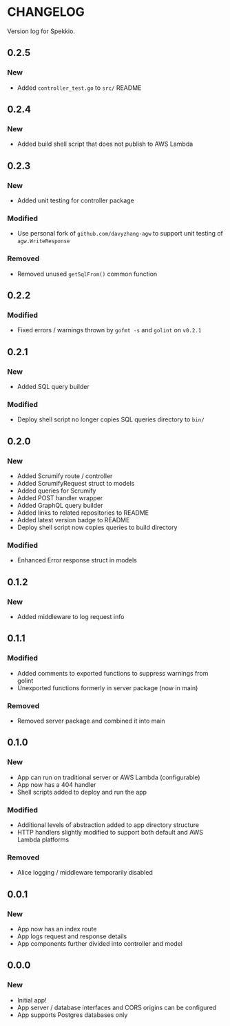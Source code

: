 # CHANGELOG

Version log for Spekkio.

## 0.2.5
### New
- Added `controller_test.go` to `src/` README

## 0.2.4
### New
- Added build shell script that does not publish to AWS Lambda

## 0.2.3
### New
- Added unit testing for controller package
### Modified
- Use personal fork of `github.com/davyzhang-agw` to support unit testing of `agw.WriteResponse`
### Removed
- Removed unused `getSqlFrom()` common function

## 0.2.2
### Modified
- Fixed errors / warnings thrown by `gofmt -s` and `golint` on `v0.2.1`

## 0.2.1
### New
- Added SQL query builder
### Modified
- Deploy shell script no longer copies SQL queries directory to `bin/`

## 0.2.0
### New
- Added Scrumify route / controller
- Added ScrumifyRequest struct to models
- Added queries for Scrumify
- Added POST handler wrapper
- Added GraphQL query builder
- Added links to related repositories to README
- Added latest version badge to README
- Deploy shell script now copies queries to build directory
### Modified
- Enhanced Error response struct in models

## 0.1.2
### New
- Added middleware to log request info

## 0.1.1
### Modified
- Added comments to exported functions to suppress warnings from golint
- Unexported functions formerly in server package (now in main)
### Removed
- Removed server package and combined it into main

## 0.1.0
### New
- App can run on traditional server or AWS Lambda (configurable)
- App now has a 404 handler
- Shell scripts added to deploy and run the app
### Modified
- Additional levels of abstraction added to app directory structure
- HTTP handlers slightly modified to support both default and AWS Lambda platforms
### Removed
- Alice logging / middleware temporarily disabled

## 0.0.1
### New
- App now has an index route
- App logs request and response details
- App components further divided into controller and model

## 0.0.0
### New
- Initial app!
- App server / database interfaces and CORS origins can be configured
- App supports Postgres databases only
